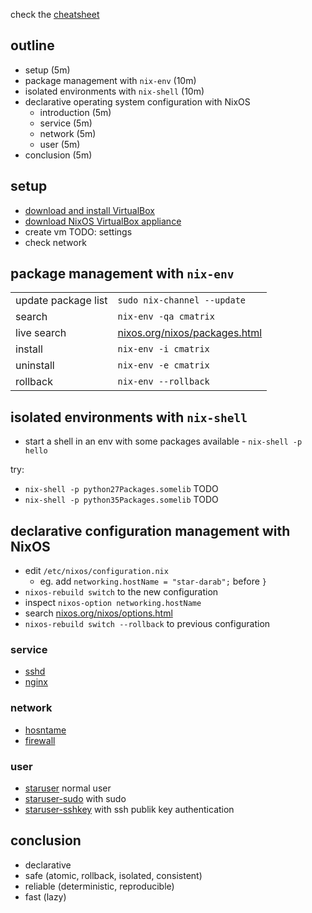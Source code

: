 check the [cheatsheet](cheatsheet.md)

## outline

- setup (5m)
- package management with `nix-env` (10m)
- isolated environments with `nix-shell` (10m)
- declarative operating system configuration with NixOS
  - introduction (5m)
  - service (5m)
  - network (5m)
  - user (5m)
- conclusion (5m)


## setup

- [download and install VirtualBox](https://www.virtualbox.org/wiki/Downloads)
- [download NixOS VirtualBox appliance](https://nixos.org/nixos/download.html)
- create vm TODO: settings
- check network


## package management with `nix-env`

| | |
|---|---|
| update package list | `sudo nix-channel --update` |
| search | `nix-env -qa cmatrix` |
| live search | [nixos.org/nixos/packages.html](https://nixos.org/nixos/packages.html) |
| install | `nix-env -i cmatrix` |
| uninstall | `nix-env -e cmatrix` |
| rollback | `nix-env --rollback` |


## isolated environments with `nix-shell`

- start a shell in an env with some packages available - `nix-shell -p hello`

try:

- `nix-shell -p python27Packages.somelib` TODO
- `nix-shell -p python35Packages.somelib` TODO


## declarative configuration management with NixOS

- edit `/etc/nixos/configuration.nix`
  - eg. add `networking.hostName = "star-darab";` before `}`
- `nixos-rebuild switch` to the new configuration
- inspect `nixos-option networking.hostName`
- search [nixos.org/nixos/options.html](https://nixos.org/nixos/options.html)
- `nixos-rebuild switch --rollback` to previous configuration

### service

- [sshd](nixos/sshd.nix)
- [nginx](nixos/nginx.nix)


### network

- [hosntame](nixos/hostname.nix)
- [firewall](nixos/firewall.nix)


### user

- [staruser](nixos/staruser.nix) normal user
- [staruser-sudo](nixos/staruser-sudo.nix) with sudo
- [staruser-sshkey](nixos/staruser-sshkey.nix) with ssh publik key authentication


## conclusion

- declarative
- safe (atomic, rollback, isolated, consistent)
- reliable (deterministic, reproducible)
- fast (lazy)
